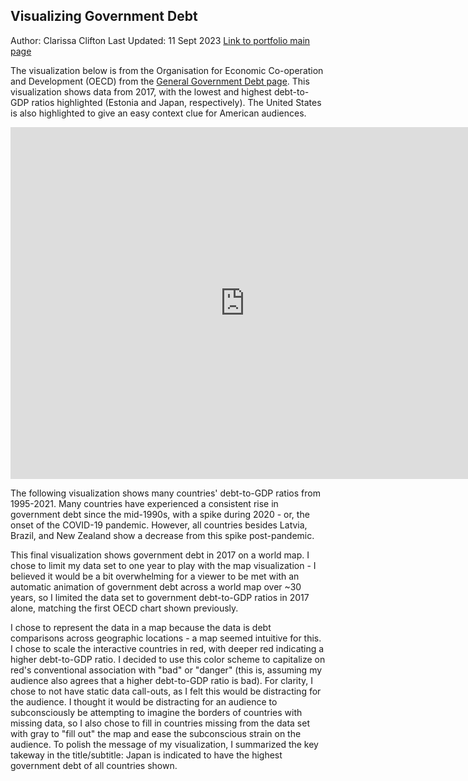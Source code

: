 ## Visualizing Government Debt
Author: Clarissa Clifton
Last Updated: 11 Sept 2023
[Link to portfolio main page](/README.md)

The visualization below is from the Organisation for Economic Co-operation and Development (OECD) from the [General Government Debt page](https://data.oecd.org/gga/general-government-debt.htm). This visualization shows data from 2017, with the lowest and highest debt-to-GDP ratios highlighted (Estonia and Japan, respectively). The United States is also highlighted to give an easy context clue for American audiences. 

<iframe src="https://data.oecd.org/chart/7biI" width="750" height="563" style="border: 0" mozallowfullscreen="true" webkitallowfullscreen="true" allowfullscreen="true"><a href="https://data.oecd.org/chart/7biI" target="_blank">OECD Chart: General government debt, Total, % of GDP, Annual, 2017</a></iframe>

The following visualization shows many countries' debt-to-GDP ratios from 1995-2021. Many countries have experienced a consistent rise in government debt since the mid-1990s, with a spike during 2020 - or, the onset of the COVID-19 pandemic. However, all countries besides Latvia, Brazil, and New Zealand show a decrease from this spike post-pandemic.

<div class="flourish-embed flourish-chart" data-src="visualisation/14987756"><script src="https://public.flourish.studio/resources/embed.js"></script></div>

This final visualization shows government debt in 2017 on a world map. I chose to limit my data set to one year to play with the map visualization - I believed it would be a bit overwhelming for a viewer to be met with an automatic animation of government debt across a world map over ~30 years, so I limited the data set to government debt-to-GDP ratios in 2017 alone, matching the first OECD chart shown previously. 

I chose to represent the data in a map because the data is debt comparisons across geographic locations - a map seemed intuitive for this. I chose to scale the interactive countries in red, with deeper red indicating a higher debt-to-GDP ratio. I decided to use this color scheme to capitalize on red's conventional association with "bad" or "danger" (this is, assuming my audience also agrees that a higher debt-to-GDP ratio is bad). For clarity, I chose to not have static data call-outs, as I felt this would be distracting for the audience. I thought it would be distracting for an audience to subconsciously be attempting to imagine the borders of countries with missing data, so I also chose to fill in countries missing from the data set with gray to "fill out" the map and ease the subconscious strain on the audience. To polish the message of my visualization, I summarized the key takeway in the title/subtitle: Japan is indicated to have the highest government debt of all countries shown. 

<div class="flourish-embed flourish-map" data-src="visualisation/14988072"><script src="https://public.flourish.studio/resources/embed.js"></script></div>
